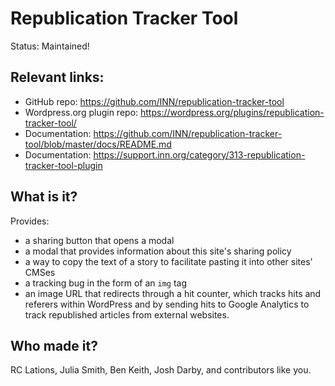 # Republication Tracker Tool

Status: Maintained!

## Relevant links:

- GitHub repo: https://github.com/INN/republication-tracker-tool
- Wordpress.org plugin repo: https://wordpress.org/plugins/republication-tracker-tool/
- Documentation: https://github.com/INN/republication-tracker-tool/blob/master/docs/README.md
- Documentation: https://support.inn.org/category/313-republication-tracker-tool-plugin

## What is it?

Provides:
- a sharing button that opens a modal
- a modal that provides information about this site's sharing policy
- a way to copy the text of a story to facilitate pasting it into other sites' CMSes
- a tracking bug in the form of an `img` tag
- an image URL that redirects through a hit counter, which tracks hits and referers within WordPress and by sending hits to Google Analytics to track republished articles from external websites.

## Who made it?

RC Lations, Julia Smith, Ben Keith, Josh Darby, and contributors like you.
